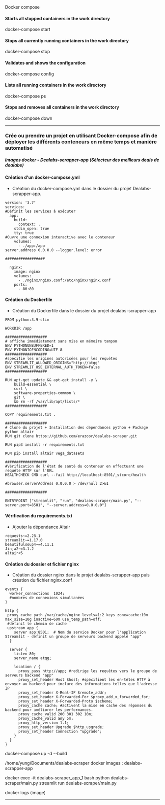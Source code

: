 Docker compose
#### Starts all stopped containers in the work directory
docker-compose start
#### Stops all currently running containers in the work directory
docker-compose stop
#### Validates and shows the configuration
docker-compose config
#### Lists all running containers in the work directory
docker-compose ps
#### Stops and removes all containers in the work directory
docker-compose down


---
### Crée ou prendre un projet en utilisant Docker-compose afin de déployer les différents conteneurs en même temps et manière automatisé

##### Images docker - Dealabs-scrapper-app (Sélecteur des meilleurs deals de dealabs)

#### Création d'un docker-compose.yml

- Création du docker-compose.yml dans le dossier du projet Dealabs-scrapper-app.
```
version: '3.7'
services:
#Définit les services à exécuter
  app:
    build:
      context: .
    stdin_open: true
    tty: true
#Ouvre une connexion interactive avec le conteneur
    volumes:
      - ./app:/app
server.address 0.0.0.0 --logger.level: error

##################

  nginx:
    image: nginx
    volumes:
      - ./nginx/nginx.conf:/etc/nginx/nginx.conf
    ports:
      - 80:80
````

#### Création du Dockerfile
- Création du Dockerfile dans le dossier du projet dealabs-scrapper-app
```
FROM python:3.9-slim

WORKDIR /app

###################
# affiche immédiatement sans mise en mémoire tampon
ENV PYTHONUNBUFFERED=1
ENV PYTHONIOENCODING=UTF-8
###################
#spécifie les origines autorisées pour les requêtes
ENV STREAMLIT_ALLOWED_ORIGINS="http://atqg"
ENV STREAMLIT_USE_EXTERNAL_AUTH_TOKEN=false
###################

RUN apt-get update && apt-get install -y \
    build-essential \
    curl \
    software-properties-common \
    git \
    && rm -rf /var/lib/apt/lists/*
###################

COPY requirements.txt .

###################
# Clone du projet + Installation des dépendances python + Package python altair
RUN git clone https://github.com/erazoor/dealabs-scraper.git

RUN pip3 install -r requirements.txt

RUN pip install altair vega_datasets

###################
#Vérification de l'état de santé du conteneur en effectuant une requête HTTP sur l'URL
HEALTHCHECK CMD curl --fail http://localhost:8501/_stcore/health

#browser.serverAddress 0.0.0.0 > /dev/null 2>&1

###################

ENTRYPOINT ["streamlit", "run", "dealabs-scraper/main.py", "--server.port=8501", "--server.address=0.0.0.0"]
````

#### Vérification du requirements.txt
- Ajouter la dépendance Altair
`````
requests~=2.28.1
streamlit~=1.17.0
beautifulsoup4~=4.11.1
Jinja2~=3.1.2
altair<5
`````

#### Création du dossier et fichier nginx
- Création du dossier nginx dans le projet dealabs-scrapper-app puis création du fichier nginx.conf

`````
events {
  worker_connections  1024;
  #nombres de connexions simultanées
}

http {
 proxy_cache_path /var/cache/nginx levels=1:2 keys_zone=cache:10m max_size=10g inactive=60m use_temp_path=off;
 #définit le chemin de cache
 upstream app {
    server app:8501;  # Nom du service Docker pour l'application Streamlit - définit un groupe de serveurs backend appelé "app"
  }

  server {
    listen 80;
    server_name atqg;

    location / {
      proxy_pass http://app; #redirige les requêtes vers le groupe de serveurs backend "app"
      proxy_set_header Host $host; #spécifient les en-têtes HTTP à envoyer au backend pour inclure des informations telles que l'adresse IP
      proxy_set_header X-Real-IP $remote_addr;
      proxy_set_header X-Forwarded-For $proxy_add_x_forwarded_for;
      proxy_set_header X-Forwarded-Proto $scheme;
      proxy_cache cache; #activent la mise en cache des réponses du backend pour améliorer les performances.
      proxy_cache_valid 200 301 302 10m;
      proxy_cache_valid any 5m;
      proxy_http_version 1.1;
      proxy_set_header Upgrade $http_upgrade;
      proxy_set_header Connection "upgrade";
    }
  }
}
`````

docker-compose up -d --build
	
/home/yung/Documents/dealabs-scraper
docker images : dealabs-scrapper-app


docker exec -it dealabs-scraper_app_1 bash
python dealabs-scraper/main.py
streamlit run dealabs-scraper/main.py 

docker logs (image)

------



